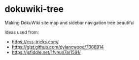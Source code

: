 # dokuwiki-tree
Making DokuWiki site map and sidebar navigation tree beautiful



Ideas used from:

 * https://css-tricks.com/
 * https://gist.github.com/dylancwood/7368914
 * https://jsfiddle.net/1fynun7a/1591/
